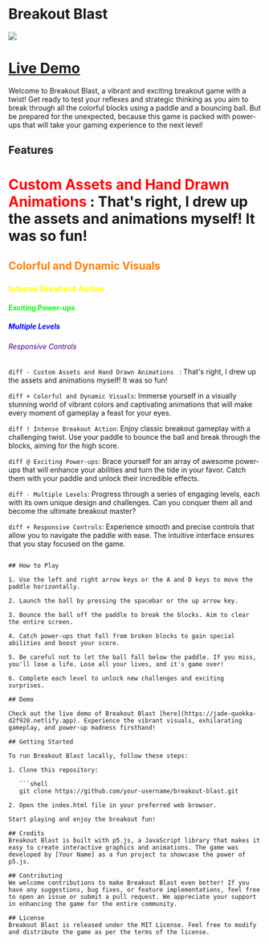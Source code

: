 # Breakout Blast

<a href="https://jade-quokka-d2f928.netlify.app">
   <img src="https://github.com/adrocic/breakout-game-holiday-break/blob/main/Assets/Breakout%20Blast%20Gif.gif">
</a>


# [Live Demo](https://jade-quokka-d2f928.netlify.app)

Welcome to Breakout Blast, a vibrant and exciting breakout game with a twist! Get ready to test your reflexes and strategic thinking as you aim to break through all the colorful blocks using a paddle and a bouncing ball. But be prepared for the unexpected, because this game is packed with power-ups that will take your gaming experience to the next level!

## Features
# <span style="color: #FF0000;">Custom Assets and Hand Drawn Animations</span> : That's right, I drew up the assets and animations myself! It was so fun!

## <span style="color: #FF7F00;">Colorful and Dynamic Visuals</span>

### <span style="color: #FFFF00;">Intense Breakout Action</span>

#### <span style="color: #00FF00;">Exciting Power-ups</span>

##### <span style="color: #0000FF;">Multiple Levels</span>

###### <span style="color: #4B0082;">Responsive Controls</span>
```diff - Custom Assets and Hand Drawn Animations ``` : That's right, I drew up the assets and animations myself! It was so fun!

```diff + Colorful and Dynamic Visuals```: Immerse yourself in a visually stunning world of vibrant colors and captivating animations that will make every moment of gameplay a feast for your eyes.

```diff ! Intense Breakout Action```: Enjoy classic breakout gameplay with a challenging twist. Use your paddle to bounce the ball and break through the blocks, aiming for the high score.

```diff @ Exciting Power-ups```: Brace yourself for an array of awesome power-ups that will enhance your abilities and turn the tide in your favor. Catch them with your paddle and unlock their incredible effects.

```diff - Multiple Levels```: Progress through a series of engaging levels, each with its own unique design and challenges. Can you conquer them all and become the ultimate breakout master?

```diff + Responsive Controls```: Experience smooth and precise controls that allow you to navigate the paddle with ease. The intuitive interface ensures that you stay focused on the game.
```

## How to Play

1. Use the left and right arrow keys or the A and D keys to move the paddle horizontally.

2. Launch the ball by pressing the spacebar or the up arrow key.

3. Bounce the ball off the paddle to break the blocks. Aim to clear the entire screen.

4. Catch power-ups that fall from broken blocks to gain special abilities and boost your score.

5. Be careful not to let the ball fall below the paddle. If you miss, you'll lose a life. Lose all your lives, and it's game over!

6. Complete each level to unlock new challenges and exciting surprises.

## Demo

Check out the live demo of Breakout Blast [here](https://jade-quokka-d2f928.netlify.app). Experience the vibrant visuals, exhilarating gameplay, and power-up madness firsthand!

## Getting Started

To run Breakout Blast locally, follow these steps:

1. Clone this repository:

   ```shell
   git clone https://github.com/your-username/breakout-blast.git

2. Open the index.html file in your preferred web browser.

Start playing and enjoy the breakout fun!

## Credits
Breakout Blast is built with p5.js, a JavaScript library that makes it easy to create interactive graphics and animations. The game was developed by [Your Name] as a fun project to showcase the power of p5.js.

## Contributing
We welcome contributions to make Breakout Blast even better! If you have any suggestions, bug fixes, or feature implementations, feel free to open an issue or submit a pull request. We appreciate your support in enhancing the game for the entire community.

## License
Breakout Blast is released under the MIT License. Feel free to modify and distribute the game as per the terms of the license.
